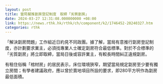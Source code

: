 ```yaml
---
layout: post
title: 當局擬推劏房登記制度　取締「劣質劏房」
date: 2024-03-27 12:31:08.000000000 +08:00
link: https://news.rthk.hk/rthk/ch/component/k2/1746452-20240327.htm
categories: rthk
---
```


「解決劏房問題」工作組近日約見不同政團。據了解，當局有意推行劏房登記制度，亦計劃要求業主，必須找專業人士確定劏房符合最低標準。對於不合標準的「劣質劏房」將立即取締，當局日後或容許業主，有較長時間糾正違規劏房。

有租住俗稱「棺材房」的居民表示，床位環境狹窄，期望當局規定劏房至少要有獨立房間；有學者建議政府，應以曾於賣地項目所設的要求，即280平方呎作為劏房最低面積。
